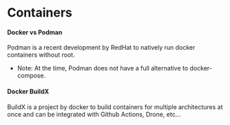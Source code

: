 # Containers

#### Docker vs Podman

Podman is a recent development by RedHat to natively run docker containers without root.

- Note: At the time, Podman does not have a full alternative to docker-compose.



#### Docker BuildX

BuildX is a project by docker to build containers for multiple architectures at once and can be integrated with Github Actions, Drone, etc...